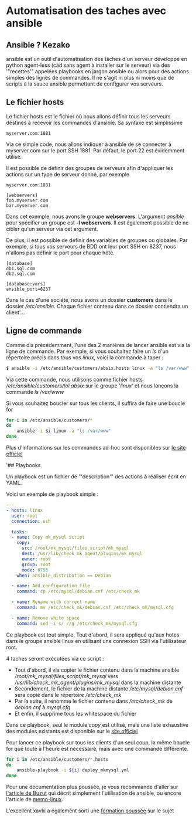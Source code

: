 # Automatisation des taches avec ansible

## Ansible ? Kezako

ansible est un outil d'automatisation des tâches d'un serveur
développé en python agent-less (càd sans agent à installer sur le
serveur) via des '"recettes'" appelées playbooks en jargon ansible ou
alors pour des actions simples des lignes de commandes. Il ne s'agit ni
plus ni moins que de scripts à la sauce ansible permettant de configurer
vos serveurs.

## Le fichier hosts

Le fichier hosts est le fichier où nous allons définir tous les serveurs
déstinés à recevoir les commandes d'ansible. Sa syntaxe est simplissime

    myserver.com:1881

Via ce simple code, nous allons indiquer à ansible de se connecter à
myserver.com sur le port SSH 1881. Par défaut, le port 22 est évidemment
utilisé.

Il est possible de définir des groupes de serveurs afin d'appliquer les
actions sur un type de serveur donné, par exemple

    myserver.com:1881

    [webservers]
    foo.myserver.com
    bar.myserver.com

Dans cet exemple, nous avons le groupe **webservers**. L'argument
*ansible* pour spécifier un groupe est **-l webservers**. Il est
également possible de ne cibler qu'un serveur via cet argument.

De plus, il est possible de définir des variables de groupes ou
globales. Par exemple, si tous vos serveurs de BDD ont leur port SSH en
8237, nous n'allons pas définir le port pour chaque hôte.

    [database]
    db1.sql.com
    db2.sql.com

    [database:vars]
    ansible_port=8237

Dans le cas d'une société, nous avons un dossier **customers** dans le
dossier */etc/ansible*. Chaque fichier contenu dans ce dossier
contiendra un client'...

## Ligne de commande

Comme dis précédemment, l'une des 2 manières de lancer ansible est via
la ligne de commande. Par exemple, si vous souhaitez faire un *ls* d'un
répertoire précis dans tous vos *linux*, voici la commande à taper :

``` bash
$ ansible -i /etc/ansible/customers/absix.hosts linux -a "ls /var/www"
```

Via cette commande, nous utilisons comme fichier hosts
*/etc/ansible/customers/lol.absix* sur le groupe '*linux'* et nous
lançons la commande *ls /var/www*

Si vous souhaitez boucler sur tous les clients, il suffira de faire une
boucle for

``` bash
for i in /etc/ansible/customers/*
do
    ansible -i $i linux -a "ls /var/www"
done
```

Plus d'informations sur les commandes ad-hoc sont disponibles sur [le
site
officiel](https://docs.ansible.com/ansible/latest/user_guide/intro_adhoc.html#intro-adhoc)

'## Playbooks

Un playbook est un fichier de '"description'" des actions à réaliser
écrit en YAML.

Voici un exemple de playbook simple :

``` yaml
---
- hosts: linux
  user: root
  connection: ssh

  tasks:
  - name: Copy mk_mysql script
    copy:
      src: /root/mk_mysql/files_script/mk_mysql
      dest: /usr/lib/check_mk_agent/plugins/mk_mysql
      owner: root
      group: root
      mode: 0755
    when: ansible_distribution == Debian

  - name: Add configuration file
    command: cp /etc/mysql/debian.cnf /etc/check_mk

  - name: Rename with correct name
    command: mv /etc/check_mk/debian.cnf /etc/check_mk/mysql.cfg

  - name: Remove white space
    command: sed -i s/ //g /etc/check_mk/mysql.cfg
```

Ce playbook est tout simple. Tout d'abord, il sera appliqué qu'aux
hotes dans le groupe ansible linux en utilisant une connexion SSH via
l'utilisateur root.

4 taches seront exécutées via ce script :

-   Tout d'abord, il via copier le fichier contenu dans la machine
    ansible */root/mk_mysql/files_script/mk_mysql* vers
    */usr/lib/check_mk_agent/plugins/mk_mysql* dans la machine distante
-   Secondement, le fichier de la machine distante
    */etc/mysql/debian.cnf* sera copié dans le répertoire
    */etc/check_mk*
-   Par la suite, il renomme le fichier contenu dans */etc/check_mk* de
    *debian.cnf* à *mysql.cfg*
-   Et enfin, il supprime tous les whitespace du fichier

Dans ce playbook, seul le module *copy* est utilisé, mais une liste
exhaustive des modules existants est disponible sur le [site
officiel](https://docs.ansible.com/ansible/latest/modules/modules_by_category.html)

Pour lancer ce playbook sur tous les clients d'un seul coup, la même
boucle for que toute à l'heure est nécessaire, mais avec une commande
différente.

``` bash
for i in /etc/ansible/customers/*.hosts
do
    ansible-playbook -i ${i} deploy_mkmysql.yml
done
```

Pour une documentation plus poussée, je vous recommande d'aller sur
[l'article de
Buzut](https://utux.fr/index.php?article100/configuration-et-deploiement-avec-ansible)
qui décrit simplement l'utilisation de ansible, ou encore l'article de
[memo-linux](https://memo-linux.com/ansible-mes-premiers-pas).

L'excellent xavki a également sorti une [formation
poussée](https://www.youtube.com/watch?v=kzmvwc2q_z0) sur le sujet
